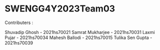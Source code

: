 # SWENGG4Y2023Team03

Contributers :


Shuvadip Ghosh - 2021hs70021
Samrat Mukharjee - 2021hs70031
Laxmi Pujar - 2021hs70034
Mahesh Ballodi - 2021hs70015
Tulika Sen Gupta - 2021hs70039

